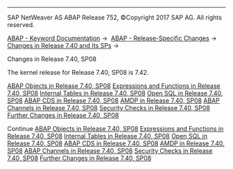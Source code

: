   

* * *

SAP NetWeaver AS ABAP Release 752, ©Copyright 2017 SAP AG. All rights reserved.

[ABAP - Keyword Documentation](https://help.sap.com/doc/abapdocu_752_index_htm/7.52/en-US/abenabap.htm) →  [ABAP - Release-Specific Changes](https://help.sap.com/doc/abapdocu_752_index_htm/7.52/en-US/abennews.htm) →  [Changes in Release 7.40 and Its SPs](https://help.sap.com/doc/abapdocu_752_index_htm/7.52/en-US/abennews-740.htm) → 

Changes in Release 7.40, SP08

The kernel release for Release 7.40, SP08 is 7.42.

[ABAP Objects in Release 7.40, SP08](https://help.sap.com/doc/abapdocu_752_index_htm/7.52/en-US/abennews-740_sp08-abap_objects.htm)
[Expressions and Functions in Release 7.40, SP08](https://help.sap.com/doc/abapdocu_752_index_htm/7.52/en-US/abennews-740_sp08-expressions.htm)
[Internal Tables in Release 7.40, SP08](https://help.sap.com/doc/abapdocu_752_index_htm/7.52/en-US/abennews-740_sp08-amdp.htm)
[Open SQL in Release 7.40, SP08](https://help.sap.com/doc/abapdocu_752_index_htm/7.52/en-US/abennews-740_sp08-open_sql.htm)
[ABAP CDS in Release 7.40, SP08](https://help.sap.com/doc/abapdocu_752_index_htm/7.52/en-US/abennews-740_sp08-abap_cds.htm)
[AMDP in Release 7.40, SP08](https://help.sap.com/doc/abapdocu_752_index_htm/7.52/en-US/abennews-740_sp08-amdp.htm)
[ABAP Channels in Release 7.40, SP08](https://help.sap.com/doc/abapdocu_752_index_htm/7.52/en-US/abennews-740_sp08-abap_channels.htm)
[Security Checks in Release 7.40, SP08](https://help.sap.com/doc/abapdocu_752_index_htm/7.52/en-US/abennews-740_sp08-slin_sec.htm)
[Further Changes in Release 7.40, SP08](https://help.sap.com/doc/abapdocu_752_index_htm/7.52/en-US/abennews-740_sp08-others.htm)

Continue
[ABAP Objects in Release 7.40, SP08](https://help.sap.com/doc/abapdocu_752_index_htm/7.52/en-US/abennews-740_sp08-abap_objects.htm)
[Expressions and Functions in Release 7.40, SP08](https://help.sap.com/doc/abapdocu_752_index_htm/7.52/en-US/abennews-740_sp08-expressions.htm)
[Internal Tables in Release 7.40, SP08](https://help.sap.com/doc/abapdocu_752_index_htm/7.52/en-US/abennews-740_sp08-itab.htm)
[Open SQL in Release 7.40, SP08](https://help.sap.com/doc/abapdocu_752_index_htm/7.52/en-US/abennews-740_sp08-open_sql.htm)
[ABAP CDS in Release 7.40, SP08](https://help.sap.com/doc/abapdocu_752_index_htm/7.52/en-US/abennews-740_sp08-abap_cds.htm)
[AMDP in Release 7.40, SP08](https://help.sap.com/doc/abapdocu_752_index_htm/7.52/en-US/abennews-740_sp08-amdp.htm)
[ABAP Channels in Release 7.40, SP08](https://help.sap.com/doc/abapdocu_752_index_htm/7.52/en-US/abennews-740_sp08-abap_channels.htm)
[Security Checks in Release 7.40, SP08](https://help.sap.com/doc/abapdocu_752_index_htm/7.52/en-US/abennews-740_sp08-slin_sec.htm)
[Further Changes in Release 7.40, SP08](https://help.sap.com/doc/abapdocu_752_index_htm/7.52/en-US/abennews-740_sp08-others.htm)
